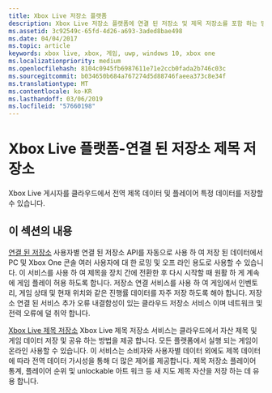 ```yaml
---
title: Xbox Live 저장소 플랫폼
description: Xbox Live 저장소 플랫폼에 연결 된 저장소 및 제목 저장소를 포함 하는 방법에 대 한에 대해 알아봅니다.
ms.assetid: 3c92549c-65fd-4d26-a693-3aded8bae498
ms.date: 04/04/2017
ms.topic: article
keywords: xbox live, xbox, 게임, uwp, windows 10, xbox one
ms.localizationpriority: medium
ms.openlocfilehash: 8104c0945fb6987611e71e2ccb0fada2b746c03c
ms.sourcegitcommit: b034650b684a767274d5d88746faeea373c8e34f
ms.translationtype: MT
ms.contentlocale: ko-KR
ms.lasthandoff: 03/06/2019
ms.locfileid: "57660198"
---
```

# <a name="xbox-live-storage-platform---connected-storage-title-storage"></a>Xbox Live 플랫폼-연결 된 저장소 제목 저장소

Xbox Live 게시자를 클라우드에서 전역 제목 데이터 및 플레이어 특정 데이터를 저장할 수 있습니다.

## <a name="in-this-section"></a>이 섹션의 내용

[연결 된 저장소](connected-storage/connected-storage-overview.md) 사용자별 연결 된 저장소 API를 자동으로 사용 하 여 저장 된 데이터에서 PC 및 Xbox One 콘솔 여러 사용자에 대 한 로밍 및 오프 라인 용도로 사용할 수 있습니다. 이 서비스를 사용 하 여 제목을 장치 간에 전환한 후 다시 시작할 때 원활 하 게 계속에 게임 플레이 허용 하도록 합니다. 저장소 연결 서비스를 사용 하 여 게임에서 인벤토리, 게임 상태 및 현재 위치와 같은 진행률 데이터를 자주 저장 하도록 해야 합니다. 저장소 연결 된 서비스 추가 오류 내결함성이 있는 클라우드 저장소 서비스 이며 네트워크 및 전력 오류에 덜 취약 합니다.

[Xbox Live 제목 저장소](xbox-live-title-storage/xbox-live-title-storage.md) Xbox Live 제목 저장소 서비스는 클라우드에서 자산 제목 및 게임 데이터 저장 및 공유 하는 방법을 제공 합니다. 모든 플랫폼에서 실행 되는 게임이 온라인 사용할 수 있습니다. 이 서비스는 소비자와 사용자별 데이터 외에도 제목 데이터에 따라 전역 데이터 가시성을 통해 더 많은 제어를 제공합니다. 제목 저장소 플레이어 통계, 플레이어 순위 및 unlockable 아트 워크 등 새 지도 제목 자산을 저장 하는 데 유용 합니다.